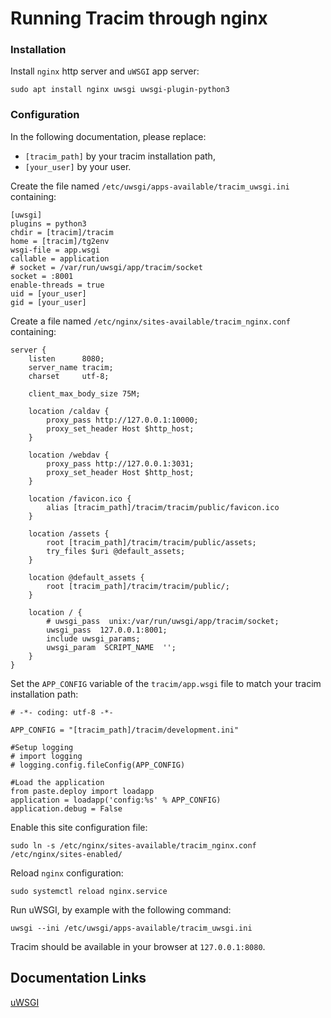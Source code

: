 # Running Tracim through nginx #

### Installation ###

Install `nginx` http server and `uWSGI` app server:

    sudo apt install nginx uwsgi uwsgi-plugin-python3

### Configuration ###

In the following documentation, please replace:

- `[tracim_path]` by  your tracim installation path,
- `[your_user]` by your user.

Create the file named `/etc/uwsgi/apps-available/tracim_uwsgi.ini` containing:

    [uwsgi]
    plugins = python3
    chdir = [tracim]/tracim
    home = [tracim]/tg2env
    wsgi-file = app.wsgi
    callable = application
    # socket = /var/run/uwsgi/app/tracim/socket
    socket = :8001
    enable-threads = true
    uid = [your_user]
    gid = [your_user]

Create a file named `/etc/nginx/sites-available/tracim_nginx.conf` containing:

    server {
        listen      8080;
        server_name tracim;
        charset     utf-8;

        client_max_body_size 75M;

        location /caldav {
            proxy_pass http://127.0.0.1:10000;
            proxy_set_header Host $http_host;
        }

        location /webdav {
            proxy_pass http://127.0.0.1:3031;
            proxy_set_header Host $http_host;
        }

        location /favicon.ico {
            alias [tracim_path]/tracim/tracim/public/favicon.ico
        }

        location /assets {
            root [tracim_path]/tracim/tracim/public/assets;
            try_files $uri @default_assets;
        }

        location @default_assets {
            root [tracim_path]/tracim/tracim/public/;
        }

        location / {
            # uwsgi_pass  unix:/var/run/uwsgi/app/tracim/socket;
            uwsgi_pass  127.0.0.1:8001;
            include uwsgi_params;
            uwsgi_param  SCRIPT_NAME  '';
        }
    }


Set the `APP_CONFIG` variable of the `tracim/app.wsgi` file to match your tracim installation path:

    # -*- coding: utf-8 -*-

    APP_CONFIG = "[tracim_path]/tracim/development.ini"

    #Setup logging
    # import logging
    # logging.config.fileConfig(APP_CONFIG)

    #Load the application
    from paste.deploy import loadapp
    application = loadapp('config:%s' % APP_CONFIG)
    application.debug = False

Enable this site configuration file:

    sudo ln -s /etc/nginx/sites-available/tracim_nginx.conf /etc/nginx/sites-enabled/

Reload `nginx` configuration:

    sudo systemctl reload nginx.service

Run uWSGI, by example with the following command:

    uwsgi --ini /etc/uwsgi/apps-available/tracim_uwsgi.ini

Tracim should be available in your browser at `127.0.0.1:8080`.

## Documentation Links ##

[uWSGI](http://uwsgi-docs.readthedocs.io/en/latest/tutorials/Django_and_nginx.html)
